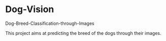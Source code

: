 # Dog-Vision
Dog-Breed-Classification-through-Images

This project aims at predicting the breed of the dogs through their images.
